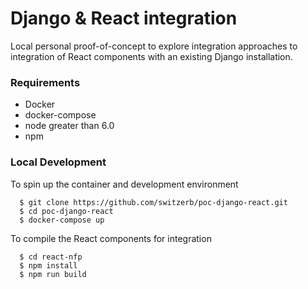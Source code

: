 
# Django & React integration

Local personal proof-of-concept to explore integration approaches to integration of React components with an existing Django installation.

### Requirements

* Docker
* docker-compose
* node greater than 6.0
* npm

### Local Development

To spin up the container and development environment
```
  $ git clone https://github.com/switzerb/poc-django-react.git
  $ cd poc-django-react
  $ docker-compose up
```
To compile the React components for integration
```
  $ cd react-nfp
  $ npm install
  $ npm run build
```
